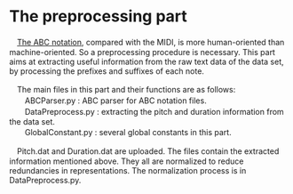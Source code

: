 # The preprocessing part<br>

　[The ABC notation](http://trillian.mit.edu/~jc/music/abc/doc/ABCtut.html), compared with the MIDI, is more human-oriented than machine-oriented. So a preprocessing procedure is necessary. This part aims at extracting useful information from the raw text data of the data set, by processing the prefixes and suffixes of each note.<br>

　The main files in this part and their functions are as follows:<br>
　　ABCParser.py : ABC parser for ABC notation files.<br>
　　DataPreprocess.py : extracting the pitch and duration information from the data set.<br>
　　GlobalConstant.py : several global constants in this part.<br>

　Pitch.dat and Duration.dat are uploaded. The files contain the extracted information mentioned above. They all are normalized to reduce redundancies in representations. The normalization process is in DataPreprocess.py.

